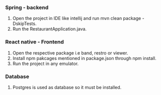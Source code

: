 ### Spring - backend

1. Open the project in IDE like intellij and run mvn clean package -DskipTests.
2. Run the RestaurantApplication.java.

### React native - Frontend

1. Open the respective package i.e band, restro or viewer.
2. Install npm pakcages mentioned in package.json through npm install.
3. Run the project in any emulator.

### Database

1. Postgres is used as database so it must be installed. 
